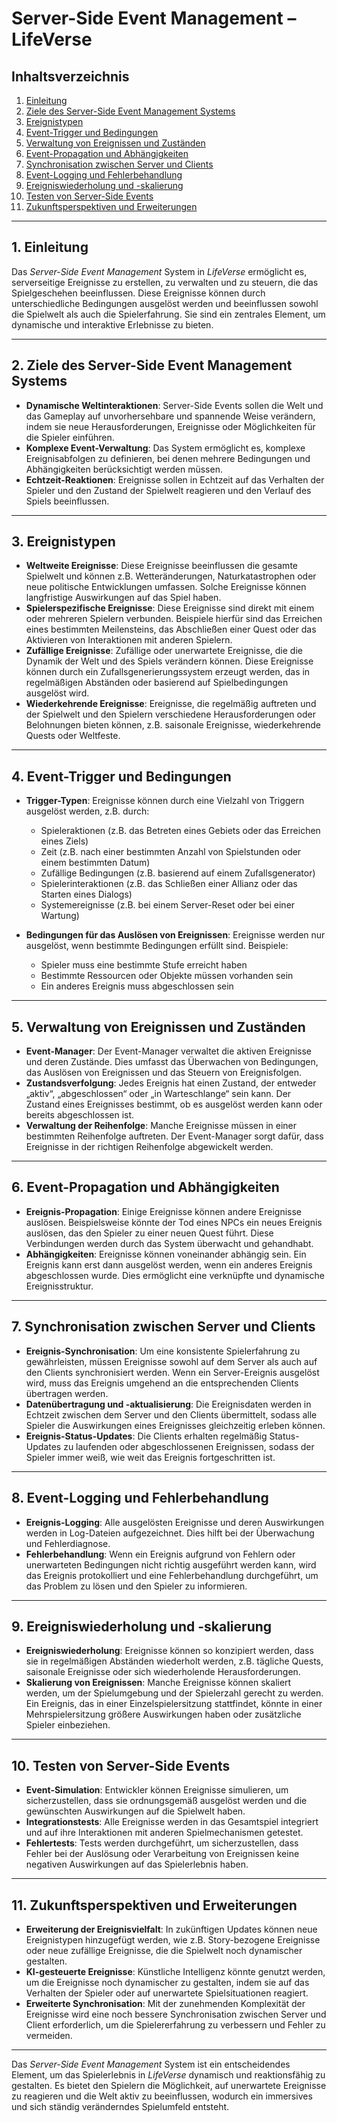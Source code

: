 # Server-Side Event Management – LifeVerse

## Inhaltsverzeichnis
1. [Einleitung](#einleitung)
2. [Ziele des Server-Side Event Management Systems](#ziele-des-server-side-event-management-systems)
3. [Ereignistypen](#ereignistypen)
4. [Event-Trigger und Bedingungen](#event-trigger-und-bedingungen)
5. [Verwaltung von Ereignissen und Zuständen](#verwaltung-von-ereignissen-und-zuständen)
6. [Event-Propagation und Abhängigkeiten](#event-propagation-und-abhängigkeiten)
7. [Synchronisation zwischen Server und Clients](#synchronisation-zwischen-server-und-clients)
8. [Event-Logging und Fehlerbehandlung](#event-logging-und-fehlerbehandlung)
9. [Ereigniswiederholung und -skalierung](#ereigniswiederholung-und-skaliierung)
10. [Testen von Server-Side Events](#testen-von-server-side-events)
11. [Zukunftsperspektiven und Erweiterungen](#zukunftsperspektiven-und-erweiterungen)

---

## 1. Einleitung

Das *Server-Side Event Management* System in *LifeVerse* ermöglicht es, serverseitige Ereignisse zu erstellen, zu verwalten und zu steuern, die das Spielgeschehen beeinflussen. Diese Ereignisse können durch unterschiedliche Bedingungen ausgelöst werden und beeinflussen sowohl die Spielwelt als auch die Spielerfahrung. Sie sind ein zentrales Element, um dynamische und interaktive Erlebnisse zu bieten.

---

## 2. Ziele des Server-Side Event Management Systems

- **Dynamische Weltinteraktionen**: Server-Side Events sollen die Welt und das Gameplay auf unvorhersehbare und spannende Weise verändern, indem sie neue Herausforderungen, Ereignisse oder Möglichkeiten für die Spieler einführen.
- **Komplexe Event-Verwaltung**: Das System ermöglicht es, komplexe Ereignisabfolgen zu definieren, bei denen mehrere Bedingungen und Abhängigkeiten berücksichtigt werden müssen.
- **Echtzeit-Reaktionen**: Ereignisse sollen in Echtzeit auf das Verhalten der Spieler und den Zustand der Spielwelt reagieren und den Verlauf des Spiels beeinflussen.

---

## 3. Ereignistypen

- **Weltweite Ereignisse**: Diese Ereignisse beeinflussen die gesamte Spielwelt und können z.B. Wetteränderungen, Naturkatastrophen oder neue politische Entwicklungen umfassen. Solche Ereignisse können langfristige Auswirkungen auf das Spiel haben.
- **Spielerspezifische Ereignisse**: Diese Ereignisse sind direkt mit einem oder mehreren Spielern verbunden. Beispiele hierfür sind das Erreichen eines bestimmten Meilensteins, das Abschließen einer Quest oder das Aktivieren von Interaktionen mit anderen Spielern.
- **Zufällige Ereignisse**: Zufällige oder unerwartete Ereignisse, die die Dynamik der Welt und des Spiels verändern können. Diese Ereignisse können durch ein Zufallsgenerierungssystem erzeugt werden, das in regelmäßigen Abständen oder basierend auf Spielbedingungen ausgelöst wird.
- **Wiederkehrende Ereignisse**: Ereignisse, die regelmäßig auftreten und der Spielwelt und den Spielern verschiedene Herausforderungen oder Belohnungen bieten können, z.B. saisonale Ereignisse, wiederkehrende Quests oder Weltfeste.

---

## 4. Event-Trigger und Bedingungen

- **Trigger-Typen**: Ereignisse können durch eine Vielzahl von Triggern ausgelöst werden, z.B. durch:
  - Spieleraktionen (z.B. das Betreten eines Gebiets oder das Erreichen eines Ziels)
  - Zeit (z.B. nach einer bestimmten Anzahl von Spielstunden oder einem bestimmten Datum)
  - Zufällige Bedingungen (z.B. basierend auf einem Zufallsgenerator)
  - Spielerinteraktionen (z.B. das Schließen einer Allianz oder das Starten eines Dialogs)
  - Systemereignisse (z.B. bei einem Server-Reset oder bei einer Wartung)
  
- **Bedingungen für das Auslösen von Ereignissen**: Ereignisse werden nur ausgelöst, wenn bestimmte Bedingungen erfüllt sind. Beispiele:
  - Spieler muss eine bestimmte Stufe erreicht haben
  - Bestimmte Ressourcen oder Objekte müssen vorhanden sein
  - Ein anderes Ereignis muss abgeschlossen sein

---

## 5. Verwaltung von Ereignissen und Zuständen

- **Event-Manager**: Der Event-Manager verwaltet die aktiven Ereignisse und deren Zustände. Dies umfasst das Überwachen von Bedingungen, das Auslösen von Ereignissen und das Steuern von Ereignisfolgen.
- **Zustandsverfolgung**: Jedes Ereignis hat einen Zustand, der entweder „aktiv“, „abgeschlossen“ oder „in Warteschlange“ sein kann. Der Zustand eines Ereignisses bestimmt, ob es ausgelöst werden kann oder bereits abgeschlossen ist.
- **Verwaltung der Reihenfolge**: Manche Ereignisse müssen in einer bestimmten Reihenfolge auftreten. Der Event-Manager sorgt dafür, dass Ereignisse in der richtigen Reihenfolge abgewickelt werden.

---

## 6. Event-Propagation und Abhängigkeiten

- **Ereignis-Propagation**: Einige Ereignisse können andere Ereignisse auslösen. Beispielsweise könnte der Tod eines NPCs ein neues Ereignis auslösen, das den Spieler zu einer neuen Quest führt. Diese Verbindungen werden durch das System überwacht und gehandhabt.
- **Abhängigkeiten**: Ereignisse können voneinander abhängig sein. Ein Ereignis kann erst dann ausgelöst werden, wenn ein anderes Ereignis abgeschlossen wurde. Dies ermöglicht eine verknüpfte und dynamische Ereignisstruktur.

---

## 7. Synchronisation zwischen Server und Clients

- **Ereignis-Synchronisation**: Um eine konsistente Spielerfahrung zu gewährleisten, müssen Ereignisse sowohl auf dem Server als auch auf den Clients synchronisiert werden. Wenn ein Server-Ereignis ausgelöst wird, muss das Ereignis umgehend an die entsprechenden Clients übertragen werden.
- **Datenübertragung und -aktualisierung**: Die Ereignisdaten werden in Echtzeit zwischen dem Server und den Clients übermittelt, sodass alle Spieler die Auswirkungen eines Ereignisses gleichzeitig erleben können.
- **Ereignis-Status-Updates**: Die Clients erhalten regelmäßig Status-Updates zu laufenden oder abgeschlossenen Ereignissen, sodass der Spieler immer weiß, wie weit das Ereignis fortgeschritten ist.

---

## 8. Event-Logging und Fehlerbehandlung

- **Ereignis-Logging**: Alle ausgelösten Ereignisse und deren Auswirkungen werden in Log-Dateien aufgezeichnet. Dies hilft bei der Überwachung und Fehlerdiagnose.
- **Fehlerbehandlung**: Wenn ein Ereignis aufgrund von Fehlern oder unerwarteten Bedingungen nicht richtig ausgeführt werden kann, wird das Ereignis protokolliert und eine Fehlerbehandlung durchgeführt, um das Problem zu lösen und den Spieler zu informieren.

---

## 9. Ereigniswiederholung und -skalierung

- **Ereigniswiederholung**: Ereignisse können so konzipiert werden, dass sie in regelmäßigen Abständen wiederholt werden, z.B. tägliche Quests, saisonale Ereignisse oder sich wiederholende Herausforderungen.
- **Skalierung von Ereignissen**: Manche Ereignisse können skaliert werden, um der Spielumgebung und der Spielerzahl gerecht zu werden. Ein Ereignis, das in einer Einzelspielersitzung stattfindet, könnte in einer Mehrspielersitzung größere Auswirkungen haben oder zusätzliche Spieler einbeziehen.

---

## 10. Testen von Server-Side Events

- **Event-Simulation**: Entwickler können Ereignisse simulieren, um sicherzustellen, dass sie ordnungsgemäß ausgelöst werden und die gewünschten Auswirkungen auf die Spielwelt haben.
- **Integrationstests**: Alle Ereignisse werden in das Gesamtspiel integriert und auf ihre Interaktionen mit anderen Spielmechanismen getestet.
- **Fehlertests**: Tests werden durchgeführt, um sicherzustellen, dass Fehler bei der Auslösung oder Verarbeitung von Ereignissen keine negativen Auswirkungen auf das Spielerlebnis haben.

---

## 11. Zukunftsperspektiven und Erweiterungen

- **Erweiterung der Ereignisvielfalt**: In zukünftigen Updates können neue Ereignistypen hinzugefügt werden, wie z.B. Story-bezogene Ereignisse oder neue zufällige Ereignisse, die die Spielwelt noch dynamischer gestalten.
- **KI-gesteuerte Ereignisse**: Künstliche Intelligenz könnte genutzt werden, um die Ereignisse noch dynamischer zu gestalten, indem sie auf das Verhalten der Spieler oder auf unerwartete Spielsituationen reagiert.
- **Erweiterte Synchronisation**: Mit der zunehmenden Komplexität der Ereignisse wird eine noch bessere Synchronisation zwischen Server und Client erforderlich, um die Spielererfahrung zu verbessern und Fehler zu vermeiden.

---

Das *Server-Side Event Management* System ist ein entscheidendes Element, um das Spielerlebnis in *LifeVerse* dynamisch und reaktionsfähig zu gestalten. Es bietet den Spielern die Möglichkeit, auf unerwartete Ereignisse zu reagieren und die Welt aktiv zu beeinflussen, wodurch ein immersives und sich ständig veränderndes Spielumfeld entsteht.
